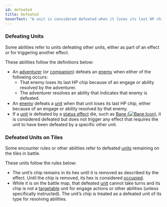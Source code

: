 ```yaml
---
id: defeated
title: Defeated
hoverText: "A unit is considered defeated when it loses its last HP chip."
---
```


### Defeating Units
Some abilities refer to units defeating other units, either as part of an effect or for triggering another effect.

These abilities follow the definitions below:

-   An [adventurer](/docs/all/other/adventurer) (or [companion](/docs/all/other/companion)) defeats an [enemy](/docs/all/other/enemy) when either of the following occurs:
    -   That enemy loses its last HP chip because of an engage or ability resolved by the adventurer.
    -   The adventurer resolves an ability that indicates that enemy is defeated.
-   An [enemy](/docs/all/other/enemy) defeats a [unit](/docs/all/other/unit) when that unit loses its last HP chip, either because of an engage or ability resolved by that enemy.
-   If a [unit](/docs/all/other/unit) is defeated by a [status effect](/docs/all/status-effects/) die, such as [Bane (<img src="/icons/bane.svg" alt="Bane Icon" class="icon-svg" />)](/docs/all/status-effects/bane), it is considered defeated but does not trigger any effect that requires the unit to have been defeated by a specific other unit.

### Defeated Units on Tiles
Some encounter rules or other abilities refer to defeated [units](/docs/all/other/unit) remaining on the tiles in battle.

These units follow the rules below:

-   The unit’s chip remains in its hex until it is removed as described by the effect. Until the chip is removed, its hex is considered [occupied](/docs/all/other/occupied).
-   While it is on the battle map, that defeated [unit](/docs/all/other/unit) cannot take turns and its chip is not a [targetable](/docs/all/other/targetable) unit for engage actions or other abilities (unless specifically instructed). The unit’s chip is treated as a defeated unit of its type for resolving abilities.

